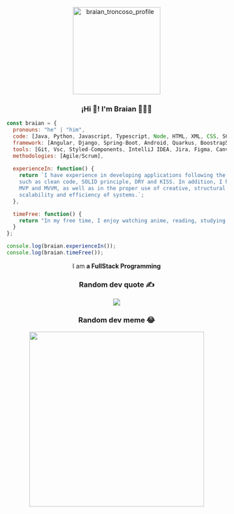 <p align="center">
  <img align="center" width="200" src="https://github.com/BraianTroncoso/BraianTroncoso/assets/95662710/c996c620-741e-46d7-92b4-7c94d200cf71" alt="braian_troncoso_profile" />
</p>
<h3 align="center">¡Hi 👋! I'm Braian 👨🏻‍💻</h3>

```javascript
const braian = {
  pronouns: "he" | "him",
  code: [Java, Python, Javascript, Typescript, Node, HTML, XML, CSS, SCSS, MySQL, PostgreSQL, MongoDB],
  framework: [Angular, Django, Spring-Boot, Android, Quarkus, Boostrap5],
  tools: [Git, Vsc, Styled-Components, IntelliJ IDEA, Jira, Figma, Canva, Linux, Postman, Swagger, Docker],
  methodologies: [Agile/Scrum],
  
  experienceIn: function() {
    return `I have experience in developing applications following the best programming practices,
    such as clean code, SOLID principle, DRY and KISS. In addition, I have knowledge in design patterns such as MVC,
    MVP and MVVM, as well as in the proper use of creative, structural and behavioral patterns to improve the maintainability,
    scalability and efficiency of systems.`;
  },

  timeFree: function() {
    return "In my free time, I enjoy watching anime, reading, studying and going to the gym.";
  }
};

console.log(braian.experienceIn());
console.log(braian.timeFree());
```
<p align="center">I am <strong> a FullStack Programming</strong></p>
<div align="center">
  
###  Random dev quote ✍️

![](https://quotes-github-readme.vercel.app/api?type=vetical&theme=radical)

###  Random dev meme 😂

<img src='https://randommeme-five.vercel.app/' style="height: 400px;"/>

</div>

